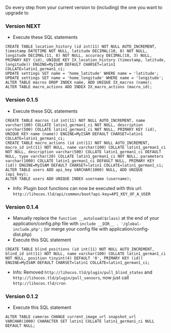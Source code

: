 Do every step from your current version to (including) the one you want to upgrade to

### Version NEXT
* Execute these SQL statements
```
CREATE TABLE location_history (id int(11) NOT NULL AUTO_INCREMENT, timestamp DATETIME NOT NULL, latitude DECIMAL(10, 8) NOT NULL, longitude DECIMAL(11, 8) NOT NULL, accuracy DECIMAL(18, 3) NULL, PRIMARY KEY (id), UNIQUE KEY IX_location_history (timestamp, latitude, longitude)) ENGINE=MyISAM DEFAULT CHARSET=latin1 COLLATE=latin1_german1_ci;
UPDATE settings SET name = 'home_latitude' WHERE name = 'latitude';
UPDATE settings SET name = 'home_longitude' WHERE name = 'longitude';
ALTER TABLE macros DROP INDEX name, ADD UNIQUE IX_macros (name);
ALTER TABLE macro_actions ADD INDEX IX_macro_actions (macro_id);
```

### Version 0.1.5
* Execute these SQL statements
```
CREATE TABLE macros (id int(11) NOT NULL AUTO_INCREMENT, name varchar(100) COLLATE latin1_german1_ci NOT NULL, description varchar(500) COLLATE latin1_german1_ci NOT NULL, PRIMARY KEY (id), UNIQUE KEY name (name)) ENGINE=MyISAM DEFAULT CHARSET=latin1 COLLATE=latin1_german1_ci;
CREATE TABLE macro_actions (id int(11) NOT NULL AUTO_INCREMENT, macro_id int(11) NOT NULL, name varchar(100) COLLATE latin1_german1_ci NOT NULL, description varchar(500) COLLATE latin1_german1_ci DEFAULT NULL, type varchar(20) COLLATE latin1_german1_ci NOT NULL, parameters varchar(1000) COLLATE latin1_german1_ci DEFAULT NULL, PRIMARY KEY (id)) ENGINE=MyISAM DEFAULT CHARSET=latin1 COLLATE=latin1_german1_ci;
ALTER TABLE users ADD api_key VARCHAR(1000) NULL, ADD UNIQUE (api_key);
ALTER TABLE users ADD UNIQUE INDEX username (username);
```
* Info: Plugin boot functions can now be executed with this url: ```http://lihocos.tld/api/common/boot?api-key=API_KEY_OF_A_USER```

### Version 0.1.4
* Manually replace the ```function __autoload($class)``` at the end of your application/config.php file with ```include __DIR__ . '/global-include.php';``` (or merge your config file with application/config-dist.php)
* Execute this SQL statement
```
CREATE TABLE blind_positions (id int(11) NOT NULL AUTO_INCREMENT, blind_id int(11) NOT NULL, name varchar(100) COLLATE latin1_german1_ci NOT NULL, position tinyint(4) DEFAULT '0', PRIMARY KEY (id)) ENGINE=MyISAM DEFAULT CHARSET=latin1 COLLATE=latin1_german1_ci;
```
* Info: Removed ```http://lihocos.tld/plugin/pull_blind_states``` and ```http://lihocos.tld/plugin/pull_sensors```, now just call ```http://lihocos.tld/cron```

### Version 0.1.2
* Execute this SQL statement
```
ALTER TABLE cameras CHANGE current_image_url snapshot_url VARCHAR(1000) CHARACTER SET latin1 COLLATE latin1_german1_ci NULL DEFAULT NULL;
```
